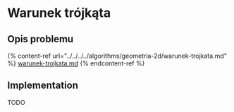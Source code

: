 # Warunek trójkąta

## Opis problemu

{% content-ref url="../../../../algorithms/geometria-2d/warunek-trojkata.md" %}
[warunek-trojkata.md](../../../../algorithms/geometria-2d/warunek-trojkata.md)
{% endcontent-ref %}

## Implementation

TODO
